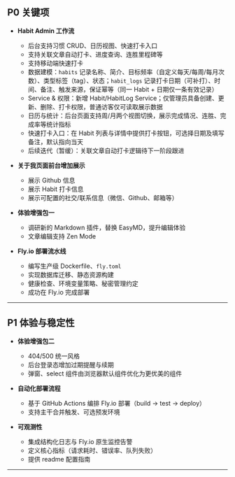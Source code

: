 ## P0 关键项

- **Habit Admin 工作流**  
    - 后台支持习惯 CRUD、日历视图、快速打卡入口  
    - 支持关联文章自动打卡、进度查询、连胜里程碑等
    - 支持移动端快速打卡
    - 数据建模：`habits` 记录名称、简介、目标频率（自定义每天/每周/每月次数）、类型标签（tag）、状态；`habit_logs` 记录打卡日期（可补打）、时间、备注、触发来源，保证幂等（同一 Habit + 日期仅一条有效记录）  
    - Service & 权限：新增 Habit/HabitLog Service；仅管理员具备创建、更新、删除、打卡权限，普通访客仅可读取展示数据  
    - 日历与统计：后台页面支持周/月两个视图切换，展示完成情况、连胜、完成率等统计指标  
    - 快速打卡入口：在 Habit 列表与详情中提供打卡按钮，可选择日期及填写备注，默认指向当天  
    - 后续迭代（暂缓）：关联文章自动打卡逻辑待下一阶段跟进

- **关于我页面前台增加展示**  
    - 展示 Github 信息
    - 展示 Habit 打卡信息
    - 展示可配置的社交/联系信息（微信、Github、邮箱等）

- **体验增强包一**  
    - 调研新的 Markdown 插件，替换 EasyMD，提升编辑体验
    - 文章编辑支持 Zen Mode

- **Fly.io 部署流水线**  
    - 编写生产级 Dockerfile、`fly.toml`  
    - 实现数据库迁移、静态资源构建  
    - 健康检查、环境变量策略、秘密管理约定
    - 成功在 Fly.io 完成部署

---

## P1 体验与稳定性

- **体验增强包二**  
    - 404/500 统一风格  
    - 后台登录态增加过期提醒与续期
    - 弹窗、select 组件由浏览器默认组件优化为更优美的组件

- **自动化部署流程**  
    - 基于 GitHub Actions 编排 Fly.io 部署（build → test → deploy）  
    - 支持主干合并触发、可选预发环境

- **可观测性**  
    - 集成结构化日志与 Fly.io 原生监控告警  
    - 定义核心指标（请求耗时、错误率、队列失败）  
    - 提供 readme 配置指南

---
